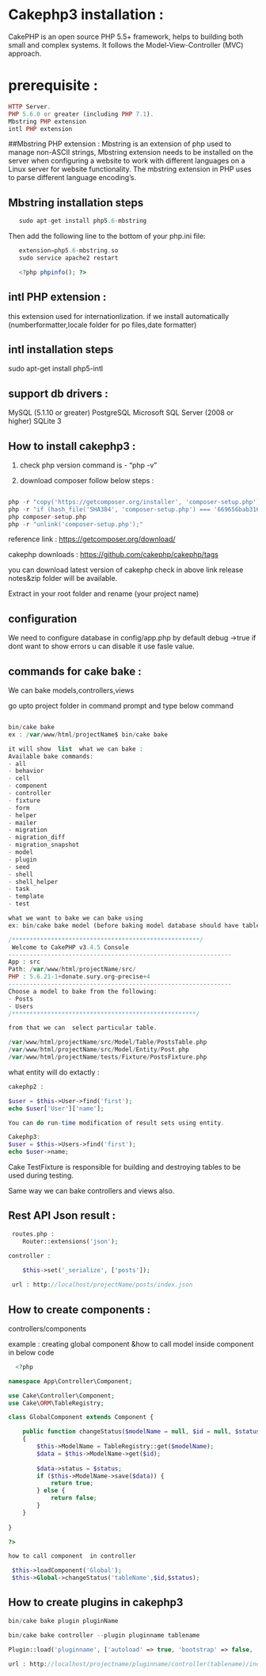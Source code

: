# Cakephp3 installation : 

CakePHP is an open source PHP 5.5+ framework, helps to building both small and complex systems. 
It follows the Model-View-Controller (MVC) approach. 

# prerequisite : 

```php
HTTP Server.
PHP 5.6.0 or greater (including PHP 7.1).
Mbstring PHP extension
intl PHP extension
```
##Mbstring PHP extension : 
Mbstring is an extension of php used to manage non-ASCII strings,
Mbstring extension needs to be installed on the server
when configuring a website to work with different languages on a 
Linux server for website functionality. 
The mbstring extension in PHP uses to parse different language encoding’s.

## Mbstring installation steps

```php
   sudo apt-get install php5.6-mbstring
```

Then add the following line to the bottom of your php.ini file:

```php
   extension=php5.6-mbstring.so
   sudo service apache2 restart

   <?php phpinfo(); ?>
```

## intl PHP extension :
this extension used for internationlization.
if we install automatically (numberformatter,locale folder for po files,date formatter)

## intl installation steps
sudo apt-get install php5-intl

## support db drivers :

MySQL (5.1.10 or greater)
PostgreSQL
Microsoft SQL Server (2008 or higher)
SQLite 3

## How to install cakephp3 :

1. check php version  command is  -  “php -v” 

2. download composer follow below steps :

```php

php -r "copy('https://getcomposer.org/installer', 'composer-setup.php');"
php -r "if (hash_file('SHA384', 'composer-setup.php') === '669656bab3166a7aff8a7506b8cb2d1c292f042046c5a994c43155c0be6190fa0355160742ab2e1c88d40d5be660b410') { echo 'Installer verified'; } else { echo 'Installer corrupt'; unlink('composer-setup.php'); } echo PHP_EOL;"
php composer-setup.php
php -r "unlink('composer-setup.php');"

```

reference link : https://getcomposer.org/download/


cakephp downloads : https://github.com/cakephp/cakephp/tags

you can download latest version of cakephp check in above link release notes&zip folder will be available.

Extract in your root folder and rename (your project name) 

## configuration

We need to configure database   in  config/app.php
by default debug ->true  if  dont want to show errors u can disable it use fasle value.

## commands for cake bake :

We can bake models,controllers,views 

go upto project folder in command prompt  and type below command 

```php

bin/cake bake
ex : /var/www/html/projectName$ bin/cake bake

it will show  list  what we can bake :
Available bake commands:
- all
- behavior
- cell
- component
- controller
- fixture
- form
- helper
- mailer
- migration
- migration_diff
- migration_snapshot
- model
- plugin
- seed
- shell
- shell_helper
- task
- template
- test

what we want to bake we can bake using 
ex: bin/cake bake model (before baking model database should have tables  all table names shoud be plural and primary key  id) it will display table names as below

/*****************************************************/
 Welcome to CakePHP v3.4.5 Console
---------------------------------------------------------------
App : src
Path: /var/www/html/projectName/src/
PHP : 5.6.21-1+donate.sury.org~precise+4
---------------------------------------------------------------
Choose a model to bake from the following:
- Posts
- Users
/****************************************************/

from that we can  select particular table.

/var/www/html/projectName/src/Model/Table/PostsTable.php
/var/www/html/projectName/src/Model/Entity/Post.php
/var/www/html/projectName/tests/Fixture/PostsFixture.php

```

what entity will do extactly : 

```php
cakephp2 : 

$user = $this->User->find('first');
echo $user['User']['name'];

You can do run-time modification of result sets using entity.

Cakephp3:
$user = $this->Users->find('first');
echo $user->name;

```

Cake TestFixture is responsible for building and destroying tables to be used during testing.

Same way we can bake controllers and views also.

## Rest API Json result :
```php
 routes.php :
	Router::extensions('json');

controller :

 	$this->set('_serialize', ['posts']);
 
 url : http://localhost/projectName/posts/index.json

```
## How to create components :
controllers/components

example :  creating global component &how to call model inside component  in below code 

```php
  <?php

namespace App\Controller\Component;

use Cake\Controller\Component;
use Cake\ORM\TableRegistry;

class GlobalComponent extends Component {

	public function changeStatus($modelName = null, $id = null, $status = null)
	{
		$this->ModelName = TableRegistry::get($modelName);
		$data = $this->ModelName->get($id);
		
		$data->status = $status;
		if ($this->ModelName->save($data)) {
			return true;
		} else {
			return false;
		}
	}
	
}

?>

how to call component  in controller

 $this->loadComponent('Global');
 $this->Global->changeStatus('tableName',$id,$status);

```

## How to create  plugins in cakephp3 

```php
bin/cake bake plugin pluginName

bin/cake bake controller --plugin pluginname tablename

Plugin::load('pluginname', ['autoload' => true, 'bootstrap' => false, 'routes' => true]);

url : http://localhost/projectname/pluginname/controller(tablename)/index 

```



